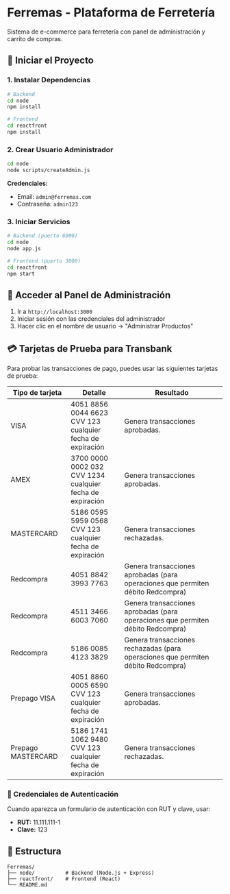 # Ferremas - Plataforma de Ferretería

Sistema de e-commerce para ferretería con panel de administración y carrito de compras.

## 🚀 Iniciar el Proyecto

### 1. Instalar Dependencias

```bash
# Backend
cd node
npm install

# Frontend
cd reactfront
npm install
```

### 2. Crear Usuario Administrador

```bash
cd node
node scripts/createAdmin.js
```

**Credenciales:**
- Email: `admin@ferremas.com`
- Contraseña: `admin123`

### 3. Iniciar Servicios

```bash
# Backend (puerto 8000)
cd node
node app.js

# Frontend (puerto 3000)
cd reactfront
npm start
```

## 🔐 Acceder al Panel de Administración

1. Ir a `http://localhost:3000`
2. Iniciar sesión con las credenciales del administrador
3. Hacer clic en el nombre de usuario → "Administrar Productos"

## 💳 Tarjetas de Prueba para Transbank

Para probar las transacciones de pago, puedes usar las siguientes tarjetas de prueba:

| Tipo de tarjeta | Detalle | Resultado |
|-----------------|---------|-----------|
| VISA | 4051 8856 0044 6623<br>CVV 123<br>cualquier fecha de expiración | Genera transacciones aprobadas. |
| AMEX | 3700 0000 0002 032<br>CVV 1234<br>cualquier fecha de expiración | Genera transacciones aprobadas. |
| MASTERCARD | 5186 0595 5959 0568<br>CVV 123<br>cualquier fecha de expiración | Genera transacciones rechazadas. |
| Redcompra | 4051 8842 3993 7763 | Genera transacciones aprobadas (para operaciones que permiten débito Redcompra) |
| Redcompra | 4511 3466 6003 7060 | Genera transacciones aprobadas (para operaciones que permiten débito Redcompra) |
| Redcompra | 5186 0085 4123 3829 | Genera transacciones rechazadas (para operaciones que permiten débito Redcompra) |
| Prepago VISA | 4051 8860 0005 6590<br>CVV 123<br>cualquier fecha de expiración | Genera transacciones aprobadas. |
| Prepago MASTERCARD | 5186 1741 1062 9480<br>CVV 123<br>cualquier fecha de expiración | Genera transacciones rechazadas. |

### 🔐 Credenciales de Autenticación

Cuando aparezca un formulario de autenticación con RUT y clave, usar:
- **RUT:** 11.111.111-1
- **Clave:** 123

## 📁 Estructura

```
Ferremas/
├── node/          # Backend (Node.js + Express)
├── reactfront/    # Frontend (React)
└── README.md
```